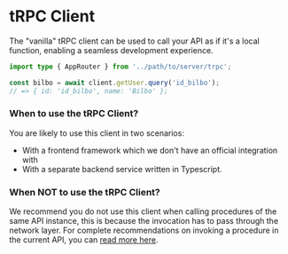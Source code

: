 # tRPC Client

The "vanilla" tRPC client can be used to call your API as if it's a local function, enabling a seamless development experience.

```ts
import type { AppRouter } from '../path/to/server/trpc';

const bilbo = await client.getUser.query('id_bilbo');
// => { id: 'id_bilbo', name: 'Bilbo' };
```

### When to use the tRPC Client?

You are likely to use this client in two scenarios:

* With a frontend framework which we don't have an official integration with
* With a separate backend service written in Typescript.

### When **NOT** to use the tRPC Client?

We recommend you do not use this client when calling procedures of the same API instance, this is because the invocation has to pass through the network layer. For complete recommendations on invoking a procedure in the current API, you can [read more here](/docs/server-side-calls).
